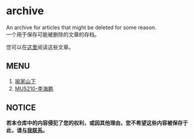 # archive

An archive for articles that might be deleted for some reason.  
一个用于保存可能被删除的文章的存档。  

您可以在[这里](https://jingfelix.github.io/archive/)阅读这些文章。  

## MENU

1. [喻家山下](https://jingfelix.github.io/archive/shanxia/)
2. [MU5210-李海鹏](https://jingfelix.github.io/archive/lihaipeng/)

## NOTICE

**若本仓库中的内容侵犯了您的权利，或因其他理由，您不希望这些内容被保存于此，请[与我联系](mailto:jingfelix@outlook.com)。**
